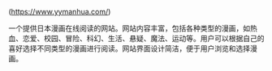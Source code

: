 (https://www.yymanhua.com/)

一个提供日本漫画在线阅读的网站。网站内容丰富，包括各种类型的漫画，如热血、恋爱、校园、冒险、科幻、生活、悬疑、魔法、运动等。用户可以根据自己的喜好选择不同类型的漫画进行阅读。网站界面设计简洁，便于用户浏览和选择漫画。


